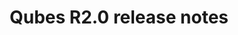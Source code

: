 ---
lang: en
layout: doc
permalink: /doc/releases/2.0/release-notes/
redirect_from:
- /en/doc/releases/2.0/release-notes/
redirect_to: https://qubes-doc-rst.readthedocs.io/en/latest/developer/releases/2_0/release-notes.html
ref: 25
title: Qubes R2.0 release notes
---
